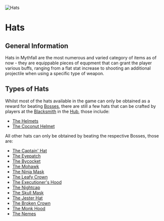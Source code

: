 ![Hats](../../images/items/hats.png)
# Hats

## General Information
Hats in Mythfall are the most numerous and varied category of items as of now - they are equippable pieces of equpment that can grant the player various buffs, ranging from a flat stat increase to shooting an additional projectile when using a specific type of weapon.

## Types of Hats
Whilst most of the hats available in the game can only be obtained as a reward for beating [Bosses](), there are still a few hats that can be crafted by players at the [Blacksmith]() in the [Hub](), those include:
- [The Helmets](./helmets.md)
- [The Coconut Helmet](./coconutHelmet.md)

All other hats can only be obtained by beating the respective Bosses, those are:
- [The Captain' Hat](./captainsHat.md)
- [The Eyepatch](./eyepatch.md)
- [The Bycocket](./bycocket.md)
- [The Mohawk](./mohawk.md)
- [The Ninja Mask](./ninjaMask.md)
- [The Leafy Crown](./eafyCrown.md)
- [The Executioner's Hood](./xecutionersHood.md)
- [The Nightcap](./nightcap.md)
- [The Skull Mask](./skullMask.md)
- [The Jester Hat](./jesterHat.md)
- [The Broken Crown](./brokenCrown.md)
- [The Monk Hood](./monkHood.md)
- [The Nemes](./nemes.md)
